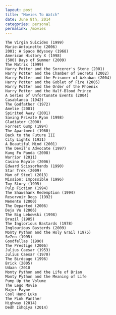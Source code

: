 ```yaml
---
layout: post
title: "Movies To Watch"
date: June 8th, 2014
categories: personal
permalink: /movies
---
```


	The Virgin Suicides (1999)
    Marie-Antoinette (2006)
    2001: A Space Odyssey (1968)
    American History X (1998)
    (500) Days of Summer (2009)
    The Matrix (1999)
    Harry Potter and the Sorcerer's Stone (2001)
    Harry Potter and the Chamber of Secrets (2002)
    Harry Potter and the Prisoner of Azkaban (2004)
    Harry Potter and the Goblet of Fire (2005)
    Harry Potter and the Order of the Phoenix
    Harry Potter and the Half-Blood Prince
    A Series of Unfortunate Events (2004)
    Casablanca (1942)
    The Godfather (1972)
    Amelie (2001)
    Spirited Away (2001)
    Saving Private Ryan (1998)
    Gladiator (2000)
    Forrest Gump (1994)
    The Apartment (1960)
    Back to the Future III
    City Lights (1931)
    A Beautiful Mind (2001)
    The Devil’s Advocate (1997)
    Kung Fu Panda (2008)
    Warrior (2011)
    Casino Royale (2006)
    Edward Scissorhands (1990)
    Star Trek (2009)
    Man of Steel (2013)
    Mission: Impossible (1996)
    Toy Story (1995)
    Pulp Fiction (1994)
    The Shawshank Redemption (1994)
    Reservoir Dogs (1992)
    Memento (2000)
    The Departed (2006)
    Deja Vu (2006)
    The Big Lebowski (1998)
    Brazil (1985)
    The Inglorious Bastards (1978)
    Inglourious Basterds (2009)
    Monty Python and the Holy Grail (1975)
    Se7en (1995)
    Goodfellas (1990)
    The Prestige (2006)
    Julius Caesar (1953)
    Julius Caesar (1970)
    The Birdcage (1996)
    Brick (2005)
    Udaan (2010
    Monty Python and the Life of Brian
    Monty Python and the Meaning of Life
    Pump Up the Volume
    The Lego Movie
    Major Payne
    Cool Hand Luke
    The Pink Panther
    Highway (2014)
    Dedh Ishqiya (2014)
